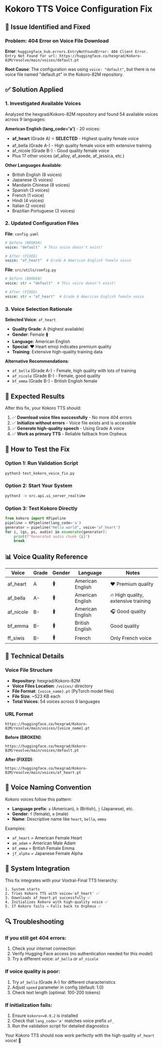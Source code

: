 # Kokoro TTS Voice Configuration Fix

## 🚨 Issue Identified and Fixed

### Problem: 404 Error on Voice File Download
**Error**: `huggingface_hub.errors.EntryNotFoundError: 404 Client Error. Entry Not Found for url: https://huggingface.co/hexgrad/Kokoro-82M/resolve/main/voices/default.pt`

**Root Cause**: The configuration was using `voice: "default"`, but there is no voice file named "default.pt" in the Kokoro-82M repository.

## ✅ Solution Applied

### 1. **Investigated Available Voices**
Analyzed the hexgrad/Kokoro-82M repository and found 54 available voices across 9 languages:

**American English (lang_code='a')** - 20 voices:
- **af_heart** (Grade A) ⭐ **SELECTED** - Highest quality female voice
- af_bella (Grade A-) - High quality female voice with extensive training
- af_nicole (Grade B-) - Good quality female voice
- Plus 17 other voices (af_alloy, af_aoede, af_jessica, etc.)

**Other Languages Available**:
- British English (8 voices)
- Japanese (5 voices)  
- Mandarin Chinese (8 voices)
- Spanish (3 voices)
- French (1 voice)
- Hindi (4 voices)
- Italian (2 voices)
- Brazilian Portuguese (3 voices)

### 2. **Updated Configuration Files**

**File**: `config.yaml`
```yaml
# Before (BROKEN)
voice: "default"  # This voice doesn't exist!

# After (FIXED)
voice: "af_heart"  # Grade A American English female voice
```

**File**: `src/utils/config.py`
```python
# Before (BROKEN)
voice: str = "default"  # This voice doesn't exist!

# After (FIXED)  
voice: str = "af_heart"  # Grade A American English female voice
```

### 3. **Voice Selection Rationale**

**Selected Voice**: `af_heart`
- **Quality Grade**: A (highest available)
- **Gender**: Female 🚺
- **Language**: American English
- **Special**: ❤️ Heart emoji indicates premium quality
- **Training**: Extensive high-quality training data

**Alternative Recommendations**:
- `af_bella` (Grade A-) - Female, high quality with lots of training
- `af_nicole` (Grade B-) - Female, good quality
- `bf_emma` (Grade B-) - British English female

## 🎯 Expected Results

After this fix, your Kokoro TTS should:

1. ✅ **Download voice files successfully** - No more 404 errors
2. ✅ **Initialize without errors** - Voice file exists and is accessible
3. ✅ **Generate high-quality speech** - Using Grade A voice
4. ✅ **Work as primary TTS** - Reliable fallback from Orpheus

## 🧪 How to Test the Fix

### Option 1: Run Validation Script
```bash
python3 test_kokoro_voice_fix.py
```

### Option 2: Start Your System
```bash
python3 -m src.api.ui_server_realtime
```

### Option 3: Test Kokoro Directly
```python
from kokoro import KPipeline
pipeline = KPipeline(lang_code='a')
generator = pipeline("Hello world", voice='af_heart')
for i, (gs, ps, audio) in enumerate(generator):
    print(f"Generated audio chunk {i}")
    break
```

## 📊 Voice Quality Reference

| Voice | Grade | Gender | Language | Notes |
|-------|-------|--------|----------|-------|
| af_heart | A | 🚺 | American English | ❤️ Premium quality |
| af_bella | A- | 🚺 | American English | 🔥 High quality, extensive training |
| af_nicole | B- | 🚺 | American English | 🎧 Good quality |
| bf_emma | B- | 🚺 | British English | Good quality |
| ff_siwis | B- | 🚺 | French | Only French voice |

## 🔧 Technical Details

### Voice File Structure
- **Repository**: hexgrad/Kokoro-82M
- **Voice Files Location**: `/voices/` directory
- **File Format**: `{voice_name}.pt` (PyTorch model files)
- **File Size**: ~523 KB each
- **Total Voices**: 54 voices across 9 languages

### URL Format
```
https://huggingface.co/hexgrad/Kokoro-82M/resolve/main/voices/{voice_name}.pt
```

**Before (BROKEN)**:
```
https://huggingface.co/hexgrad/Kokoro-82M/resolve/main/voices/default.pt
```

**After (FIXED)**:
```
https://huggingface.co/hexgrad/Kokoro-82M/resolve/main/voices/af_heart.pt
```

## 🎵 Voice Naming Convention

Kokoro voices follow this pattern:
- **Language prefix**: `a` (American), `b` (British), `j` (Japanese), etc.
- **Gender**: `f` (female), `m` (male)
- **Name**: Descriptive name like `heart`, `bella`, `emma`

Examples:
- `af_heart` = American Female Heart
- `am_adam` = American Male Adam  
- `bf_emma` = British Female Emma
- `jf_alpha` = Japanese Female Alpha

## 🚀 System Integration

This fix integrates with your Voxtral-Final TTS hierarchy:

```
1. System starts
2. Tries Kokoro TTS with voice='af_heart' ✅
3. Downloads af_heart.pt successfully ✅
4. Initializes Kokoro with high-quality voice ✅
5. If Kokoro fails → Falls back to Orpheus ✅
```

## 🔍 Troubleshooting

### If you still get 404 errors:
1. Check your internet connection
2. Verify Hugging Face access (no authentication needed for this model)
3. Try a different voice: `af_bella` or `af_nicole`

### If voice quality is poor:
1. Try `af_bella` (Grade A-) for different characteristics
2. Adjust `speed` parameter in config (default: 1.0)
3. Check text length (optimal: 100-200 tokens)

### If initialization fails:
1. Ensure `kokoro>=0.9.2` is installed
2. Check that `lang_code='a'` matches voice prefix `af_`
3. Run the validation script for detailed diagnostics

Your Kokoro TTS should now work perfectly with the high-quality `af_heart` voice! 🎉
